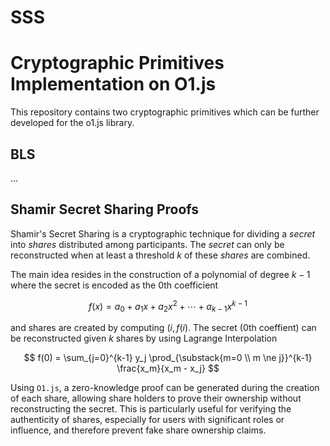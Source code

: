 # SSS

# Cryptographic Primitives Implementation on O1.js

This repository contains two cryptographic primitives which can be further developed for the o1.js library.

## BLS

...

## Shamir Secret Sharing Proofs

Shamir's Secret Sharing is a cryptographic technique for dividing a $secret$ into $shares$ distributed among participants. The $secret$ can only be reconstructed when at least a threshold $k$ of these $shares$ are combined.

The main idea resides in the construction of a polynomial of degree $k-1$ where the secret is encoded as the 0th coefficient

$$
f(x) = a_0 + a_1 x + a_2 x^2 + \cdots + a_{k-1} x^{k-1}
$$

and shares are created by computing $(i, f(i)$. The secret (0th coeffient) can be reconstructed given $k$ shares by using Lagrange Interpolation

$$
f(0) = \sum_{j=0}^{k-1} y_j \prod_{\substack{m=0 \\ m \ne j}}^{k-1} \frac{x_m}{x_m - x_j}
$$

Using `O1.js`, a zero-knowledge proof can be generated during the creation of each share, allowing share holders to prove their ownership without reconstructing the secret. This is particularly useful for verifying the authenticity of shares, especially for users with significant roles or influence, and therefore prevent fake share ownership claims.

